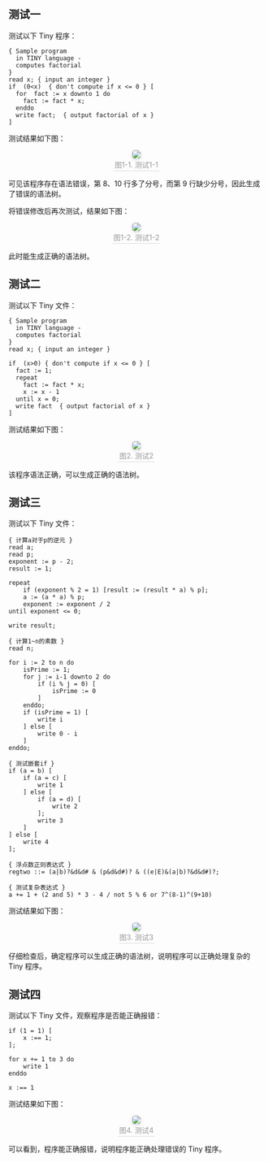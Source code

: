 ## 测试一

测试以下 Tiny 程序：

```
{ Sample program
  in TINY language -
  computes factorial
}
read x; { input an integer }
if  (0<x)  { don't compute if x <= 0 } [
  for  fact := x downto 1 do 
    fact := fact * x;
  enddo
  write fact;  { output factorial of x }
]
```

测试结果如下图：

<center>
    <img style="border-radius: 0.3125em;
    box-shadow: 0 2px 4px 0 rgba(34,36,38,.12),0 2px 10px 0 rgba(34,36,38,.08);" 
    src="../截图.assets/test1-1.png">
    <br>
    <div style="color:orange; border-bottom: 1px solid #d9d9d9;
    display: inline-block;
    color: #999;
    padding: 2px;">图1-1. 测试1-1</div>
</center>

可见该程序存在语法错误，第 8、10 行多了分号，而第 9 行缺少分号，因此生成了错误的语法树。

将错误修改后再次测试，结果如下图：

<center>
    <img style="border-radius: 0.3125em;
    box-shadow: 0 2px 4px 0 rgba(34,36,38,.12),0 2px 10px 0 rgba(34,36,38,.08);" 
    src="../截图.assets/test1-2.png">
    <br>
    <div style="color:orange; border-bottom: 1px solid #d9d9d9;
    display: inline-block;
    color: #999;
    padding: 2px;">图1-2. 测试1-2</div>
</center>

此时能生成正确的语法树。



## 测试二

测试以下 Tiny 文件：

```
{ Sample program
  in TINY language -
  computes factorial
}
read x; { input an integer }

if  (x>0) { don't compute if x <= 0 } [
  fact := 1;
  repeat
    fact := fact * x;
    x := x - 1
  until x = 0;
  write fact  { output factorial of x }
]
```

测试结果如下图：

<center>
    <img style="border-radius: 0.3125em;
    box-shadow: 0 2px 4px 0 rgba(34,36,38,.12),0 2px 10px 0 rgba(34,36,38,.08);" 
    src="../截图.assets/test2.png">
    <br>
    <div style="color:orange; border-bottom: 1px solid #d9d9d9;
    display: inline-block;
    color: #999;
    padding: 2px;">图2. 测试2</div>
</center>

该程序语法正确，可以生成正确的语法树。



## 测试三

测试以下 Tiny 文件：

```
{ 计算a对于p的逆元 }
read a;
read p;
exponent := p - 2;
result := 1;

repeat
    if (exponent % 2 = 1) [result := (result * a) % p];
    a := (a * a) % p;
    exponent := exponent / 2
until exponent <= 0;

write result;

{ 计算1~n的素数 }
read n;

for i := 2 to n do
    isPrime := 1;
    for j := i-1 downto 2 do
        if (i % j = 0) [
            isPrime := 0
        ]
    enddo;
    if (isPrime = 1) [
        write i
    ] else [
        write 0 - i
    ]
enddo;

{ 测试嵌套if }
if (a = b) [
    if (a = c) [
        write 1
    ] else [ 
        if (a = d) [
            write 2
        ];
        write 3
    ]
] else [
    write 4
];

{ 浮点数正则表达式 }
regtwo ::= (a|b)?&d&d# & (p&d&d#)? & ((e|E)&(a|b)?&d&d#)?;

{ 测试复杂表达式 }
a += 1 + (2 and 5) * 3 - 4 / not 5 % 6 or 7^(8-1)^(9+10) 
```

测试结果如下图：

<center>
    <img style="border-radius: 0.3125em;
    box-shadow: 0 2px 4px 0 rgba(34,36,38,.12),0 2px 10px 0 rgba(34,36,38,.08);" 
    src="../截图.assets/test3.png">
    <br>
    <div style="color:orange; border-bottom: 1px solid #d9d9d9;
    display: inline-block;
    color: #999;
    padding: 2px;">图3. 测试3</div>
</center>

仔细检查后，确定程序可以生成正确的语法树，说明程序可以正确处理复杂的 Tiny 程序。



## 测试四

测试以下 Tiny 文件，观察程序是否能正确报错：

```
if (1 = 1) [
	x :== 1;
];

for x += 1 to 3 do
	write 1
enddo

x :== 1
```

测试结果如下图：

<center>
    <img style="border-radius: 0.3125em;
    box-shadow: 0 2px 4px 0 rgba(34,36,38,.12),0 2px 10px 0 rgba(34,36,38,.08);" 
    src="../截图.assets/test4.png">
    <br>
    <div style="color:orange; border-bottom: 1px solid #d9d9d9;
    display: inline-block;
    color: #999;
    padding: 2px;">图4. 测试4</div>
</center>

可以看到，程序能正确报错，说明程序能正确处理错误的 Tiny 程序。